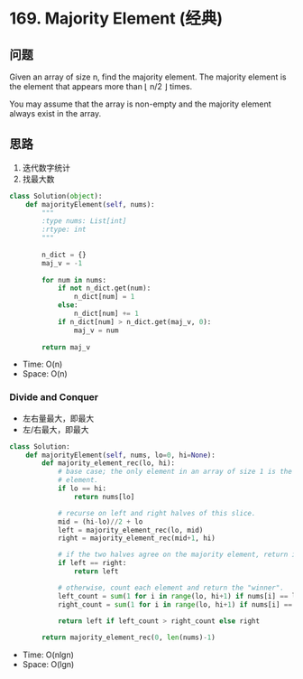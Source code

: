 # 169. Majority Element (经典)

## 问题
Given an array of size n, find the majority element. The majority element is the element that appears more than ⌊ n/2 ⌋ times.

You may assume that the array is non-empty and the majority element always exist in the array.

## 思路
1. 迭代数字统计
2. 找最大数

```python
class Solution(object):
    def majorityElement(self, nums):
        """
        :type nums: List[int]
        :rtype: int
        """
        
        n_dict = {}
        maj_v = -1
        
        for num in nums:
            if not n_dict.get(num):
                n_dict[num] = 1
            else:
                n_dict[num] += 1
            if n_dict[num] > n_dict.get(maj_v, 0):
                maj_v = num
        
        return maj_v
```

- Time: O(n)
- Space: O(n)

### Divide and Conquer
- 左右量最大，即最大
- 左/右最大，即最大

```python
class Solution:
    def majorityElement(self, nums, lo=0, hi=None):
        def majority_element_rec(lo, hi):
            # base case; the only element in an array of size 1 is the majority
            # element.
            if lo == hi:
                return nums[lo]

            # recurse on left and right halves of this slice.
            mid = (hi-lo)//2 + lo
            left = majority_element_rec(lo, mid)
            right = majority_element_rec(mid+1, hi)

            # if the two halves agree on the majority element, return it.
            if left == right:
                return left

            # otherwise, count each element and return the "winner".
            left_count = sum(1 for i in range(lo, hi+1) if nums[i] == left)
            right_count = sum(1 for i in range(lo, hi+1) if nums[i] == right)

            return left if left_count > right_count else right
        
        return majority_element_rec(0, len(nums)-1)
```

- Time: O(nlgn)
- Space: O(lgn)